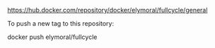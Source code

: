 https://hub.docker.com/repository/docker/elymoral/fullcycle/general

To push a new tag to this repository:

docker push elymoral/fullcycle
